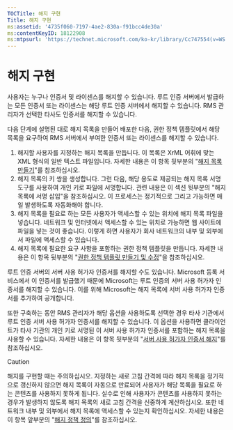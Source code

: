 ```yaml
---
TOCTitle: 해지 구현
Title: 해지 구현
ms:assetid: '4735f060-7197-4ae2-830a-f91bcc4de30a'
ms:contentKeyID: 18122908
ms:mtpsurl: 'https://technet.microsoft.com/ko-kr/library/Cc747554(v=WS.10)'
---
```


해지 구현
=========

사용자는 누구나 인증서 및 라이센스를 해지할 수 있습니다. 루트 인증 서버에서 발급하는 모든 인증서 또는 라이센스는 해당 루트 인증 서버에서 해지할 수 있습니다. RMS 관리자가 선택한 타사도 인증서를 해지할 수 있습니다.

다음 단계에 설명된 대로 해지 목록을 만들어 배포한 다음, 권한 정책 템플릿에서 해당 목록을 요구하여 RMS 서버에서 부여한 인증서 또는 라이센스를 해지할 수 있습니다.

1.  해지할 사용자를 지정하는 해지 목록을 만듭니다. 이 목록은 XrML 어휘에 맞는 XML 형식의 일반 텍스트 파일입니다. 자세한 내용은 이 항목 뒷부분의 "[해지 목록 만들기](https://technet.microsoft.com/1ef75199-3344-4225-84de-a863a777696a)"를 참조하십시오.
2.  해지 목록의 키 쌍을 생성합니다. 그런 다음, 해당 용도로 제공되는 해지 목록 서명 도구를 사용하여 개인 키로 파일에 서명합니다. 관련 내용은 이 섹션 뒷부분의 "해지 목록에 서명 삽입"을 참조하십시오. 이 프로세스는 정기적으로 그리고 가능하면 매일 발생하도록 자동화해야 합니다.
3.  해지 목록을 필요로 하는 모든 사용자가 액세스할 수 있는 위치에 해지 목록 파일을 넣습니다. 네트워크 및 인터넷에서 액세스할 수 있는 위치로 가능하면 웹 사이트에 파일을 넣는 것이 좋습니다. 이렇게 하면 사용자가 회사 네트워크의 내부 및 외부에서 파일에 액세스할 수 있습니다.
4.  해지 목록에 필요한 요구 사항을 포함하는 권한 정책 템플릿을 만듭니다. 자세한 내용은 이 항목 뒷부분의 "[권한 정책 템플릿 만들기 및 수정](https://technet.microsoft.com/6014176f-ef71-4d29-b3e3-da129c18563d)"을 참조하십시오.

루트 인증 서버의 서버 사용 허가자 인증서를 해지할 수도 있습니다. Microsoft 등록 서비스에서 이 인증서를 발급했기 때문에 Microsoft는 루트 인증의 서버 사용 허가자 인증서를 해지할 수 있습니다. 이를 위해 Microsoft는 해지 목록에 서버 사용 허가자 인증서를 추가하여 공개합니다.

또한 구축하는 동안 RMS 관리자가 해당 옵션을 사용하도록 선택한 경우 타사 기관에서 루트 인증 서버 사용 허가자 인증서를 해지할 수 있습니다. 이 옵션을 사용하면 클라이언트가 타사 기관의 개인 키로 서명된 이 서버 사용 허가자 인증서를 포함하는 해지 목록을 사용할 수 있습니다. 자세한 내용은 이 항목 뒷부분의 "[서버 사용 허가자 인증서 해지](https://technet.microsoft.com/8020861d-d196-4431-8282-044675ef5616)"를 참조하십시오.

> [!caution]   
> 해지를 구현할 때는 주의하십시오. 지정하는 새로 고침 간격에 따라 해지 목록을 정기적으로 갱신하지 않으면 해지 목록이 자동으로 만료되어 사용자가 해당 목록을 필요로 하는 콘텐츠를 사용하지 못하게 됩니다. 실수로 인해 사용자가 콘텐츠를 사용하지 못하는 경우가 발생하지 않도록 해지 목록의 새로 고침 간격을 신중하게 계산하십시오. 또한 네트워크 내부 및 외부에서 해지 목록에 액세스할 수 있는지 확인하십시오. 자세한 내용은 이 항목 앞부분의 "[해지 정책 정의](https://technet.microsoft.com/e2fffe9f-def7-439b-a8aa-43f8a065813d)"를 참조하십시오. 
